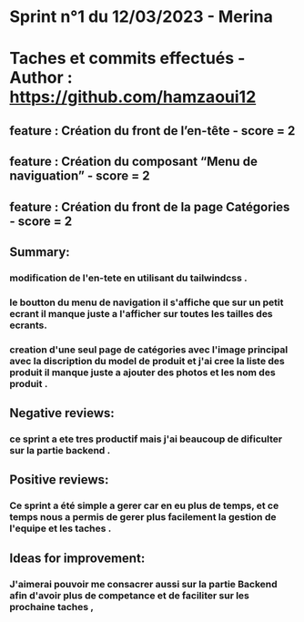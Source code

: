 # Sprint n°1 du 12/03/2023 - Merina

# Taches et commits effectués - Author : https://github.com/hamzaoui12

## feature : Création du front de l’en-tête - score = 2

## feature : Création du composant “Menu de naviguation” - score = 2

## feature : Création du front de la page Catégories - score = 2

## Summary:

### modification de l'en-tete en utilisant du tailwindcss .

### le boutton du menu de navigation il s'affiche que sur un petit ecrant il manque juste a l'afficher sur toutes les tailles des ecrants.

### creation d'une seul page de catégories avec l'image principal avec la discription du model de produit et j'ai cree la liste des produit il manque juste a ajouter des photos et les nom des produit .

## Negative reviews:

### ce sprint a ete tres productif mais j'ai beaucoup de dificulter sur la partie backend .

## Positive reviews:

### Ce sprint a été simple a gerer car en eu plus de temps, et ce temps nous a permis de gerer plus facilement la gestion de l'equipe et les taches .

## Ideas for improvement:

### J'aimerai pouvoir me consacrer aussi sur la partie Backend afin d'avoir plus de competance et de faciliter sur les prochaine taches ,
